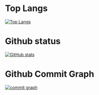 # Top Langs
[![Top Langs](https://github-readme-stats.vercel.app/api/top-langs/?username=boatrainlsz&layout=compact&show_icons=true&theme=gruvbox&hide_border=true&langs_count=10)](https://github.com/wenzewoo/wenzewoo)

# Github status
[![GitHub stats](https://github-readme-stats.vercel.app/api?username=boatrainlsz&layout=compact&show_icons=true&theme=gruvbox&hide_border=true)](https://github.com/wenzewoo/wenzewoo)

# Github Commit Graph
[![commit graph](https://activity-graph.herokuapp.com/graph?username=boatrainlsz&custom_title=boatrainlsz%27s%20Contribution%20Graph&theme=github&bg_color=282828&hide_border=true&line=d1a01f&point=c58545)](https://github.com/wenzewoo/wenzewoo)
